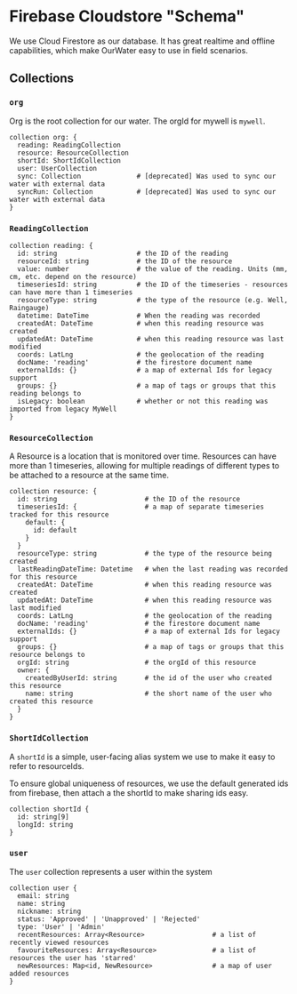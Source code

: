# Firebase Cloudstore "Schema"

We use Cloud Firestore as our database. It has great realtime and offline capabilities, which make OurWater easy to use in field scenarios.

## Collections

### `org`

Org is the root collection for our water. The orgId for mywell is `mywell`.

```
collection org: {
  reading: ReadingCollection    
  resource: ResourceCollection  
  shortId: ShortIdCollection
  user: UserCollection
  sync: Collection              # [deprecated] Was used to sync our water with external data
  syncRun: Collection           # [deprecated] Was used to sync our water with external data
}
```

### `ReadingCollection`

```
collection reading: {
  id: string                    # the ID of the reading
  resourceId: string            # the ID of the resource         
  value: number                 # the value of the reading. Units (mm, cm, etc. depend on the resource)
  timeseriesId: string          # the ID of the timeseries - resources can have more than 1 timeseries
  resourceType: string          # the type of the resource (e.g. Well, Raingauge)
  datetime: DateTime            # When the reading was recorded
  createdAt: DateTime           # when this reading resource was created
  updatedAt: DateTime           # when this reading resource was last modified
  coords: LatLng                # the geolocation of the reading
  docName: 'reading'            # the firestore document name 
  externalIds: {}               # a map of external Ids for legacy support
  groups: {}                    # a map of tags or groups that this reading belongs to  
  isLegacy: boolean             # whether or not this reading was imported from legacy MyWell
}
```

### `ResourceCollection`

A Resource is a location that is monitored over time. Resources can have more than 1 timeseries, allowing for multiple readings of different types to be attached to a resource at the same time.

```
collection resource: {
  id: string                      # the ID of the resource       
  timeseriesId: {                 # a map of separate timeseries tracked for this resource      
    default: {
      id: default
    }
  }
  resourceType: string            # the type of the resource being created
  lastReadingDateTime: Datetime   # when the last reading was recorded for this resource
  createdAt: DateTime             # when this reading resource was created
  updatedAt: DateTime             # when this reading resource was last modified
  coords: LatLng                  # the geolocation of the reading
  docName: 'reading'              # the firestore document name 
  externalIds: {}                 # a map of external Ids for legacy support
  groups: {}                      # a map of tags or groups that this resource belongs to  
  orgId: string                   # the orgId of this resource
  owner: {
    createdByUserId: string       # the id of the user who created this resource
    name: string                  # the short name of the user who created this resource           
  }
}
```

### `ShortIdCollection`

A `shortId` is a simple, user-facing alias system we use to make it easy to refer to resourceIds. 

To ensure global uniqueness of resources, we use the default generated ids from firebase, then attach a the shortId to make sharing ids easy.

```
collection shortId {
  id: string[9]
  longId: string
}
```

### `user`

The `user` collection represents a user within the system

```
collection user {
  email: string
  name: string
  nickname: string
  status: 'Approved' | 'Unapproved' | 'Rejected' 
  type: 'User' | 'Admin'
  recentResources: Array<Resource>                 # a list of recently viewed resources
  favouriteResources: Array<Resource>              # a list of resources the user has 'starred'
  newResources: Map<id, NewResource>               # a map of user added resources
}
```
